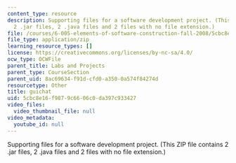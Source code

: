 ```yaml
---
content_type: resource
description: Supporting files for a software development project. (This ZIP file contains
  2 .jar files, 2 .java files and 2 files with no file extension.)
file: /courses/6-005-elements-of-software-construction-fall-2008/5cbc8e16f9879c6606c0da397c933427_guichat.zip
file_type: application/zip
learning_resource_types: []
license: https://creativecommons.org/licenses/by-nc-sa/4.0/
ocw_type: OCWFile
parent_title: Labs and Projects
parent_type: CourseSection
parent_uid: 8ac69634-f91d-cfd0-a350-0a574f84274d
resourcetype: Other
title: guichat
uid: 5cbc8e16-f987-9c66-06c0-da397c933427
video_files:
  video_thumbnail_file: null
video_metadata:
  youtube_id: null
---
```

Supporting files for a software development project. (This ZIP file contains 2 .jar files, 2 .java files and 2 files with no file extension.)